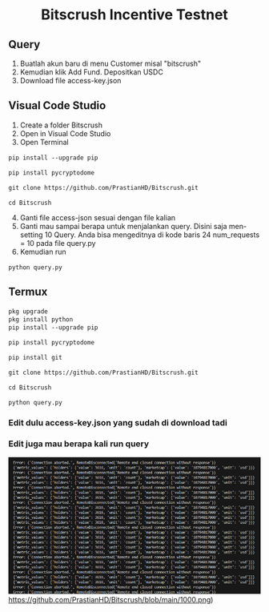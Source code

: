  <h1 align="center">Bitscrush Incentive Testnet</h1>

## Query
1. Buatlah akun baru di menu Customer misal "bitscrush"
2. Kemudian klik Add Fund. Depositkan USDC 
3. Download file access-key.json

## Visual Code Studio
1. Create a folder Bitscrush
2. Open in Visual Code Studio
3. Open Terminal
  
```
pip install --upgrade pip
```

```
pip install pycryptodome
```

```
git clone https://github.com/PrastianHD/Bitscrush.git
```

```
cd Bitscrush
```

4. Ganti file access-json sesuai dengan file kalian
5. Ganti mau sampai berapa untuk menjalankan query. Disini saja men-setting 10 Query. Anda bisa mengeditnya di kode baris 24 num_requests = 10 pada file query.py
6. Kemudian run
   
```
python query.py
```

## Termux
```
pkg upgrade
pkg install python
pip install --upgrade pip
```

```
pip install pycryptodome
```

```
pip install git
```

```
git clone https://github.com/PrastianHD/Bitscrush.git
```

```
cd Bitscrush
```

```
python query.py
```

### Edit dulu access-key.json yang sudah di download tadi
### Edit juga mau berapa kali run query

![run](https://github.com/PrastianHD/Bitscrush/blob/main/1000.png)https://github.com/PrastianHD/Bitscrush/blob/main/1000.png)
